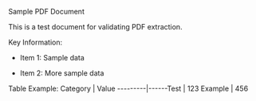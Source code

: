 Sample PDF Document

This is a test document for validating PDF extraction.


Key Information:

- Item 1: Sample data

- Item 2: More sample data


Table Example:
Category | Value
---------|------Test   | 123
Example | 456


